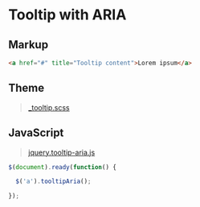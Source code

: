 # Tooltip with ARIA

## Markup

```html
<a href="#" title="Tooltip content">Lorem ipsum</a>
```


## Theme

> [_tooltip.scss](_tooltip)


## JavaScript

> [jquery.tooltip-aria.js](jquery.tooltip-aria.js)

```js
$(document).ready(function() {

  $('a').tooltipAria();

});
```
